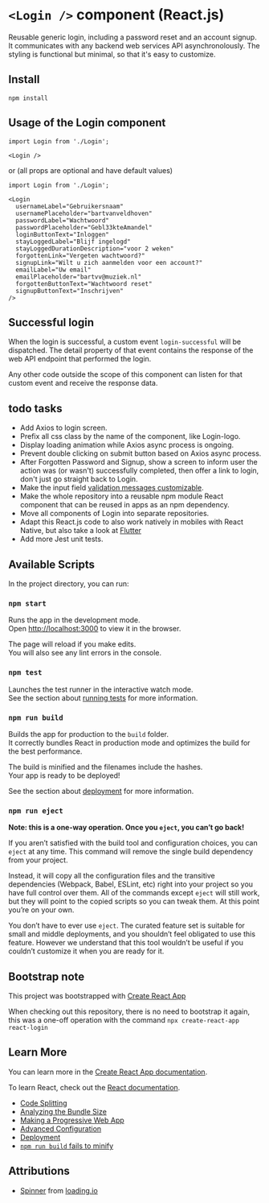 # `<Login />` component (React.js)
Reusable generic login, including a password reset and an account signup.
It communicates with any backend web services API asynchronolously.
The styling is functional but minimal, so that it's easy to customize.

## Install
```
npm install
```

## Usage of the Login component
```
import Login from './Login';

<Login />
```

or (all props are optional and have default values)

```
import Login from './Login';

<Login
  usernameLabel="Gebruikersnaam"
  usernamePlaceholder="bartvanveldhoven"
  passwordLabel="Wachtwoord"
  passwordPlaceholder="Gebl33kteAmandel"
  loginButtonText="Inloggen"
  stayLoggedLabel="Blijf ingelogd"
  stayLoggedDurationDescription="voor 2 weken"
  forgottenLink="Vergeten wachtwoord?"
  signupLink="Wilt u zich aanmelden voor een account?"
  emailLabel="Uw email"
  emailPlaceholder="bartvv@muziek.nl"
  forgottenButtonText="Wachtwoord reset"
  signupButtonText="Inschrijven"
/>
```

## Successful login
When the login is successful, a custom event `login-successful` will be dispatched. The detail property of that event contains the response of the web API endpoint that performed the login.

Any other code outside the scope of this component can listen for that custom event and receive the response data.

## todo tasks
- Add Axios to login screen.
- Prefix all css class by the name of the component, like Login-logo.
- Display loading animation while Axios async process is ongoing.
- Prevent double clicking on submit button based on Axios async process.
- After Forgotten Password and Signup, show a screen to inform user the action was (or wasn't) successfully completed, then offer a link to login, don't just go straight back to Login.
- Make the input field [validation messages customizable](https://developer.mozilla.org/en-US/docs/Learn/HTML/Forms/Form_validation).
- Make the whole repository into a reusable npm module React component that can be reused in apps as an npm dependency.
- Move all components of Login into separate repositories.
- Adapt this React.js code to also work natively in mobiles with React Native, but also take a look at [Flutter](https://flutter.dev/docs/get-started/flutter-for/react-native-devs)
- Add more Jest unit tests.

## Available Scripts

In the project directory, you can run:

### `npm start`
Runs the app in the development mode.<br>
Open [http://localhost:3000](http://localhost:3000) to view it in the browser.

The page will reload if you make edits.<br>
You will also see any lint errors in the console.

### `npm test`
Launches the test runner in the interactive watch mode.<br>
See the section about [running tests](https://facebook.github.io/create-react-app/docs/running-tests) for more information.

### `npm run build`
Builds the app for production to the `build` folder.<br>
It correctly bundles React in production mode and optimizes the build for the best performance.

The build is minified and the filenames include the hashes.<br>
Your app is ready to be deployed!

See the section about [deployment](https://facebook.github.io/create-react-app/docs/deployment) for more information.

### `npm run eject`
**Note: this is a one-way operation. Once you `eject`, you can’t go back!**

If you aren’t satisfied with the build tool and configuration choices, you can `eject` at any time. This command will remove the single build dependency from your project.

Instead, it will copy all the configuration files and the transitive dependencies (Webpack, Babel, ESLint, etc) right into your project so you have full control over them. All of the commands except `eject` will still work, but they will point to the copied scripts so you can tweak them. At this point you’re on your own.

You don’t have to ever use `eject`. The curated feature set is suitable for small and middle deployments, and you shouldn’t feel obligated to use this feature. However we understand that this tool wouldn’t be useful if you couldn’t customize it when you are ready for it.

## Bootstrap note
This project was bootstrapped with [Create React App](https://github.com/facebook/create-react-app)

When checking out this repository, there is no need to bootstrap it again, this was a one-off operation with the command `npx create-react-app react-login`

## Learn More
You can learn more in the [Create React App documentation](https://facebook.github.io/create-react-app/docs/getting-started).

To learn React, check out the [React documentation](https://reactjs.org/).

- [Code Splitting](https://facebook.github.io/create-react-app/docs/code-splitting)
- [Analyzing the Bundle Size](https://facebook.github.io/create-react-app/docs/analyzing-the-bundle-size)
- [Making a Progressive Web App](https://facebook.github.io/create-react-app/docs/making-a-progressive-web-app)
- [Advanced Configuration](https://facebook.github.io/create-react-app/docs/advanced-configuration)
- [Deployment](https://facebook.github.io/create-react-app/docs/deployment)
- [`npm run build` fails to minify](https://facebook.github.io/create-react-app/docs/troubleshooting#npm-run-build-fails-to-minify)

## Attributions
- [Spinner](./src/spinner.svg) from [loading.io](https://loading.io/)
